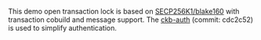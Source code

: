 
This demo open transaction lock is based on [SECP256K1/blake160](https://github.com/nervosnetwork/rfcs/blob/master/rfcs/0024-ckb-genesis-script-list/0024-ckb-genesis-script-list.md#secp256k1blake160) with transaction cobuild and message support.
The [ckb-auth](https://github.com/nervosnetwork/ckb-auth) (commit: cdc2c52) is used to simplify authentication.
